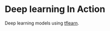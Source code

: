 # Deep learning In Action
Deep learning models using [tflearn](https://github.com/tflearn/tflearn).
